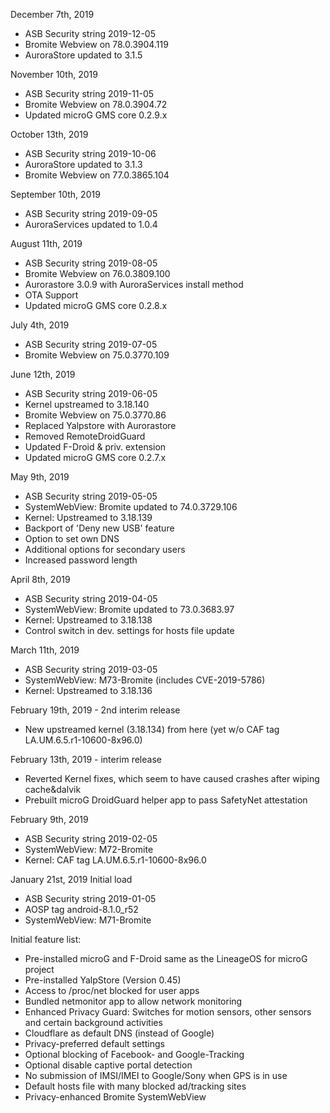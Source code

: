 December 7th, 2019

- ASB Security string 2019-12-05
- Bromite Webview on 78.0.3904.119
- AuroraStore updated to 3.1.5


November 10th, 2019

- ASB Security string 2019-11-05
- Bromite Webview on 78.0.3904.72
- Updated microG GMS core 0.2.9.x


October 13th, 2019

- ASB Security string 2019-10-06
- AuroraStore updated to 3.1.3
- Bromite Webview on 77.0.3865.104


September 10th, 2019

- ASB Security string 2019-09-05
- AuroraServices updated to 1.0.4


August 11th, 2019

- ASB Security string 2019-08-05
- Bromite Webview on 76.0.3809.100
- Aurorastore 3.0.9 with AuroraServices install method
- OTA Support
- Updated microG GMS core 0.2.8.x


July 4th, 2019

- ASB Security string 2019-07-05
- Bromite Webview on 75.0.3770.109


June 12th, 2019

- ASB Security string 2019-06-05
- Kernel upstreamed to 3.18.140
- Bromite Webview on 75.0.3770.86
- Replaced Yalpstore with Aurorastore
- Removed RemoteDroidGuard
- Updated F-Droid & priv. extension
- Updated microG GMS core 0.2.7.x


May 9th, 2019

- ASB Security string 2019-05-05
- SystemWebView: Bromite updated to 74.0.3729.106
- Kernel: Upstreamed to 3.18.139
- Backport of 'Deny new USB' feature
- Option to set own DNS
- Additional options for secondary users
- Increased password length


April 8th, 2019

- ASB Security string 2019-04-05
- SystemWebView: Bromite updated to 73.0.3683.97
- Kernel: Upstreamed to 3.18.138
- Control switch in dev. settings for hosts file update


March 11th, 2019

- ASB Security string 2019-03-05
- SystemWebView: M73-Bromite (includes CVE-2019-5786)
- Kernel: Upstreamed to 3.18.136


February 19th, 2019 - 2nd interim release

- New upstreamed kernel (3.18.134) from here (yet w/o CAF tag LA.UM.6.5.r1-10600-8x96.0)


February 13th, 2019 - interim release

- Reverted Kernel fixes, which seem to have caused crashes after wiping cache&dalvik
- Prebuilt microG DroidGuard helper app to pass SafetyNet attestation


February 9th, 2019

- ASB Security string 2019-02-05
- SystemWebView: M72-Bromite
- Kernel: CAF tag LA.UM.6.5.r1-10600-8x96.0


January 21st, 2019
Initial load

- ASB Security string 2019-01-05
- AOSP tag android-8.1.0_r52
- SystemWebView: M71-Bromite


Initial feature list:

- Pre-installed microG and F-Droid same as the LineageOS for microG project
- Pre-installed YalpStore (Version 0.45)
- Access to /proc/net blocked for user apps
- Bundled netmonitor app to allow network monitoring
- Enhanced Privacy Guard: Switches for motion sensors, other sensors and certain background activities
- Cloudflare as default DNS (instead of Google)
- Privacy-preferred default settings
- Optional blocking of Facebook- and Google-Tracking
- Optional disable captive portal detection
- No submission of IMSI/IMEI to Google/Sony when GPS is in use
- Default hosts file with many blocked ad/tracking sites
- Privacy-enhanced Bromite SystemWebView

